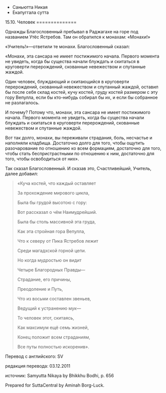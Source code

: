 









* Саньютта Никая
* Екапуггала сутта


15\.10\. Человек
\=\=\=\=\=\=\=\=\=\=\=\=\=\=



Однажды Благословенный пребывал в Раджагахе на горе под названием Утёс Ястребов\. Там он обратился к монахам: «Монахи\!»


«Учитель\!»—ответили те монахи\. Благословенный сказал:


«Монахи, эта сансара не имеет постижимого начала\. Первого момента не увидеть, когда бы существа начали блуждать и скитаться в круговерти перерождений, скованные невежеством и спутанные жаждой\.


Один человек, блуждающий и скитающийся в круговерти перерождений, скованный невежеством и спутанный жаждой, оставил бы после себя склад костей, кучу костей, груду костей размером с эту гору Вепулла, если бы кто\-нибудь собирал бы их, и если бы собранное не разлагалось\.


И почему? Потому что, монахи, эта сансара не имеет постижимого начала\. Первого момента не увидеть, когда бы существа начали блуждать и скитаться в круговерти перерождений, скованные невежеством и спутанные жаждой\.


Вот так долго, монахи, вы переживали страдания, боль, несчастье и наполняли кладбища\. Достаточно долго для того, чтобы ощутить разочарование по отношению ко всем формациям, достаточно для того, чтобы стать беспристрастными по отношению к ним, достаточно для того, чтобы освободиться от них»\.


Так сказал Благословенный\. И сказав это, Счастливейший, Учитель, далее добавил:



> «Куча костей, что каждый оставляет  
> 
> За прохождение мирового цикла,  
> 
> Была бы грудой высотою с гору:  
> 
> Вот рассказал о чём Наимудрейший\.  
> 
> Была бы столь массивной эта груда,  
> 
> Как эта стройная гора Вепулла,  
> 
> Что к северу от Пика Ястребов лежит  
> 
> Среди магадхской горной цепи\.  
> 
>   
> 
> Но когда мудростью он видит  
> 
> Четыре Благородных Правды—  
> 
> Страдание, его причины,  
> 
> Преодоление и Путь,  
> 
> Что из восьми составлен звеньев,  
> 
> Ведущий к устранению мук—  
> 
> То человек этот, скитаясь,  
> 
> Как максимум ещё семь жизней,  
> 
> Конец положит всем страданиям,  
> 
> Все путы полностью искоренив»\.



Перевод с английского: SV


редакция перевода: 03\.12\.2011


источник: Samyutta Nikaya by Bhikkhu Bodhi, p\. 656


Prepared for SuttaCentral by Aminah Borg\-Luck\.






